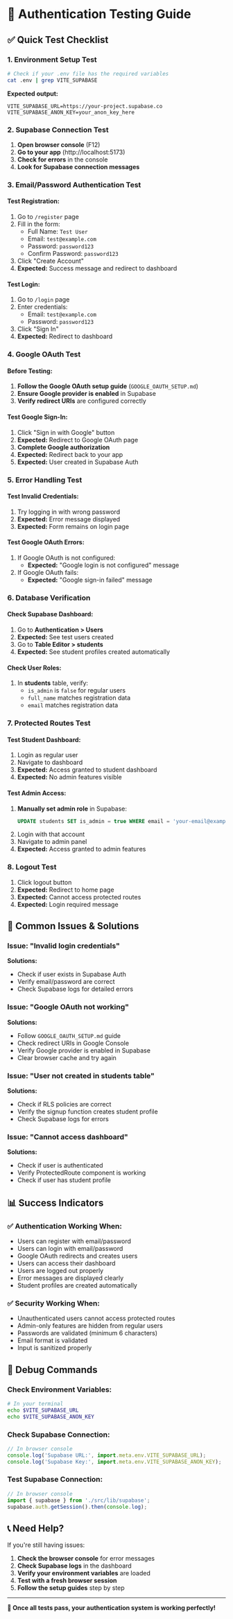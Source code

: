 # 🧪 Authentication Testing Guide

## ✅ **Quick Test Checklist**

### **1. Environment Setup Test**
```bash
# Check if your .env file has the required variables
cat .env | grep VITE_SUPABASE
```

**Expected output:**
```
VITE_SUPABASE_URL=https://your-project.supabase.co
VITE_SUPABASE_ANON_KEY=your_anon_key_here
```

### **2. Supabase Connection Test**
1. **Open browser console** (F12)
2. **Go to your app** (http://localhost:5173)
3. **Check for errors** in the console
4. **Look for Supabase connection messages**

### **3. Email/Password Authentication Test**

#### **Test Registration:**
1. Go to `/register` page
2. Fill in the form:
   - Full Name: `Test User`
   - Email: `test@example.com`
   - Password: `password123`
   - Confirm Password: `password123`
3. Click "Create Account"
4. **Expected:** Success message and redirect to dashboard

#### **Test Login:**
1. Go to `/login` page
2. Enter credentials:
   - Email: `test@example.com`
   - Password: `password123`
3. Click "Sign In"
4. **Expected:** Redirect to dashboard

### **4. Google OAuth Test**

#### **Before Testing:**
1. **Follow the Google OAuth setup guide** (`GOOGLE_OAUTH_SETUP.md`)
2. **Ensure Google provider is enabled** in Supabase
3. **Verify redirect URIs** are configured correctly

#### **Test Google Sign-In:**
1. Click "Sign in with Google" button
2. **Expected:** Redirect to Google OAuth page
3. **Complete Google authorization**
4. **Expected:** Redirect back to your app
5. **Expected:** User created in Supabase Auth

### **5. Error Handling Test**

#### **Test Invalid Credentials:**
1. Try logging in with wrong password
2. **Expected:** Error message displayed
3. **Expected:** Form remains on login page

#### **Test Google OAuth Errors:**
1. If Google OAuth is not configured:
   - **Expected:** "Google login is not configured" message
2. If Google OAuth fails:
   - **Expected:** "Google sign-in failed" message

### **6. Database Verification**

#### **Check Supabase Dashboard:**
1. Go to **Authentication > Users**
2. **Expected:** See test users created
3. Go to **Table Editor > students**
4. **Expected:** See student profiles created automatically

#### **Check User Roles:**
1. In **students** table, verify:
   - `is_admin` is `false` for regular users
   - `full_name` matches registration data
   - `email` matches registration data

### **7. Protected Routes Test**

#### **Test Student Dashboard:**
1. Login as regular user
2. Navigate to dashboard
3. **Expected:** Access granted to student dashboard
4. **Expected:** No admin features visible

#### **Test Admin Access:**
1. **Manually set admin role** in Supabase:
   ```sql
   UPDATE students SET is_admin = true WHERE email = 'your-email@example.com';
   ```
2. Login with that account
3. Navigate to admin panel
4. **Expected:** Access granted to admin features

### **8. Logout Test**
1. Click logout button
2. **Expected:** Redirect to home page
3. **Expected:** Cannot access protected routes
4. **Expected:** Login required message

## 🐛 **Common Issues & Solutions**

### **Issue: "Invalid login credentials"**
**Solutions:**
- Check if user exists in Supabase Auth
- Verify email/password are correct
- Check Supabase logs for detailed errors

### **Issue: "Google OAuth not working"**
**Solutions:**
- Follow `GOOGLE_OAUTH_SETUP.md` guide
- Check redirect URIs in Google Console
- Verify Google provider is enabled in Supabase
- Clear browser cache and try again

### **Issue: "User not created in students table"**
**Solutions:**
- Check if RLS policies are correct
- Verify the signup function creates student profile
- Check Supabase logs for errors

### **Issue: "Cannot access dashboard"**
**Solutions:**
- Check if user is authenticated
- Verify ProtectedRoute component is working
- Check if user has student profile

## 📊 **Success Indicators**

### **✅ Authentication Working When:**
- Users can register with email/password
- Users can login with email/password
- Google OAuth redirects and creates users
- Users can access their dashboard
- Users are logged out properly
- Error messages are displayed clearly
- Student profiles are created automatically

### **✅ Security Working When:**
- Unauthenticated users cannot access protected routes
- Admin-only features are hidden from regular users
- Passwords are validated (minimum 6 characters)
- Email format is validated
- Input is sanitized properly

## 🔧 **Debug Commands**

### **Check Environment Variables:**
```bash
# In your terminal
echo $VITE_SUPABASE_URL
echo $VITE_SUPABASE_ANON_KEY
```

### **Check Supabase Connection:**
```javascript
// In browser console
console.log('Supabase URL:', import.meta.env.VITE_SUPABASE_URL);
console.log('Supabase Key:', import.meta.env.VITE_SUPABASE_ANON_KEY);
```

### **Test Supabase Connection:**
```javascript
// In browser console
import { supabase } from './src/lib/supabase';
supabase.auth.getSession().then(console.log);
```

## 📞 **Need Help?**

If you're still having issues:

1. **Check the browser console** for error messages
2. **Check Supabase logs** in the dashboard
3. **Verify your environment variables** are loaded
4. **Test with a fresh browser session**
5. **Follow the setup guides** step by step

---

**🎉 Once all tests pass, your authentication system is working perfectly!**
